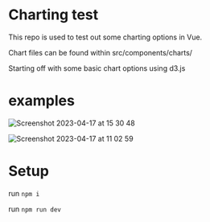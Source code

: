 # Charting test


This repo is used to test out some charting options in Vue.

Chart files can be found within src/components/charts/ 

Starting off with some basic chart options using d3.js

# examples

![Screenshot 2023-04-17 at 15 30 48](https://user-images.githubusercontent.com/13380603/232517602-bcf40094-43a1-477f-9662-c2872c9656ea.png)


![Screenshot 2023-04-17 at 11 02 59](https://user-images.githubusercontent.com/13380603/232453295-99665421-7616-4d2f-a8ea-dca6f7ad113f.png)




# Setup 
run `npm i` 

run `npm run dev` 
